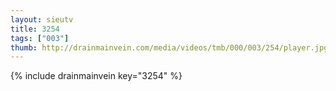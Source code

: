 ```yaml
--- 
layout: sieutv
title: 3254
tags: ["003"]
thumb: http://drainmainvein.com/media/videos/tmb/000/003/254/player.jpg
---
```

{% include drainmainvein key="3254" %} 
